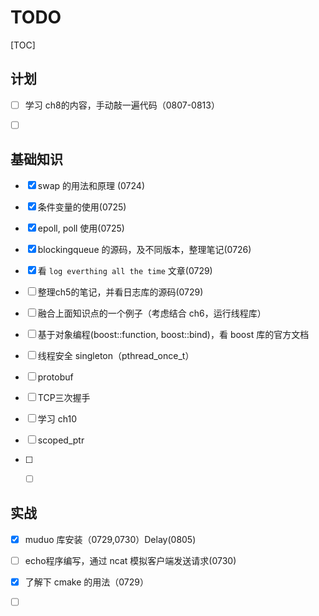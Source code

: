 # TODO

[TOC]

## 计划

-[ ] 学习 ch8的内容，手动敲一遍代码（0807-0813）
-[ ] ​

 

## 基础知识

- [x] swap 的用法和原理 (0724)


- [x] 条件变量的使用(0725)

- [x] epoll, poll 使用(0725)

- [x] blockingqueue 的源码，及不同版本，整理笔记(0726)

- [x] 看 `log everthing all the time` 文章(0729)

- [ ] 整理ch5的笔记，并看日志库的源码(0729)

- [ ] 融合上面知识点的一个例子（考虑结合 ch6，运行线程库）

- [ ] 基于对象编程(boost::function, boost::bind)，看 boost 库的官方文档

- [ ] 线程安全 singleton（pthread_once_t）

- [ ] protobuf

- [ ] TCP三次握手

- [ ] 学习 ch10

- [ ] scoped_ptr

- [ ] - [ ] ​


## 实战

- [x] muduo 库安装（0729,0730）Delay(0805)

-[ ] echo程序编写，通过 ncat 模拟客户端发送请求(0730)

- [x] 了解下 cmake 的用法（0729）
- [ ] ​




